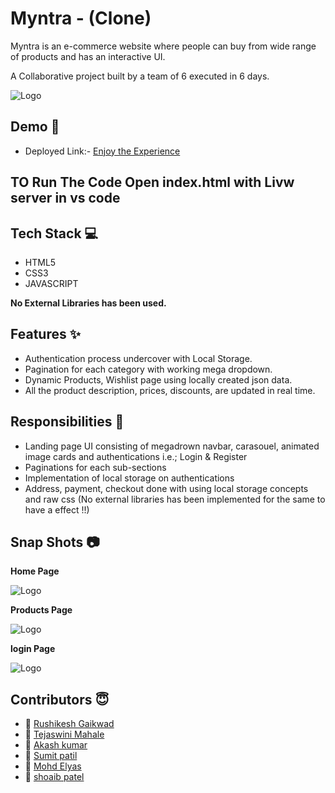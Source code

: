 
# Myntra - (Clone)

Myntra is an e-commerce website where people can buy from wide range of products and has an interactive UI. 

A Collaborative project built by a team of 6 executed in 6 days.


![Logo](https://img.mensxp.com/media/content/2021/Jan/People-Try-To-Find-Other-Secretly-Offensive-Logos1400_60165ada60850.jpeg)


## Demo  🎥

- Deployed Link:- [Enjoy the Experience](https://clone-of-myntra.netlify.app/)

## TO Run The Code Open index.html with Livw server in vs code

## Tech Stack 💻

- HTML5
- CSS3
- JAVASCRIPT

**No External Libraries has been used.**



## Features ✨

- Authentication process undercover with Local Storage.
- Pagination for each category with working mega dropdown.
- Dynamic Products, Wishlist page using locally created json data.
- All the product description, prices, discounts, are updated in real time.

## Responsibilities 💪

- Landing page UI consisting of megadrown navbar, carasouel, animated image cards and authentications i.e.; Login & Register 
- Paginations for each sub-sections
- Implementation of local storage on authentications
- Address, payment, checkout done with using local storage concepts and raw css (No external libraries has been implemented for the same to have a effect !!)

## Snap Shots 📷

**Home Page**

![Logo](https://i.ibb.co/Jr8r35c/myntra3.png)

**Products  Page**

![Logo](https://i.ibb.co/SRJvnBY/myntra1.png)


**login Page**

![Logo](https://i.ibb.co/Np6PDh2/myntra2.png)

## Contributors  😇

- 👤 [Rushikesh Gaikwad](https://github.com/rushig777)
- 👤 [Tejaswini Mahale](https://github.com/TejaswiniMahale)
- 👤 [Akash kumar](https://github.com/akashk808443)
- 👤 [Sumit patil](https://github.com/s198p)
- 👤 [Mohd Elyas](https://github.com/MohdElyas19)
- 👤 [shoaib patel](https://github.com/PatelShoaib7)

